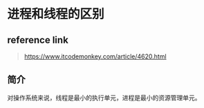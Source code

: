 # 进程和线程的区别

## reference link

>  https://www.itcodemonkey.com/article/4620.html 

## 简介

对操作系统来说，线程是最小的执行单元，进程是最小的资源管理单元。